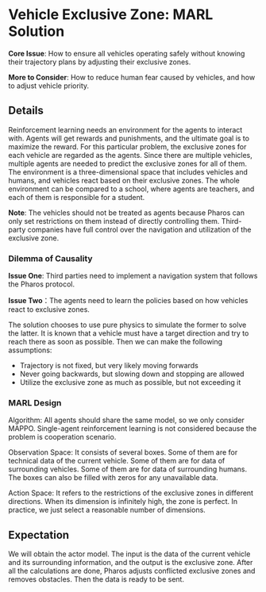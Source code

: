 # Vehicle Exclusive Zone: MARL Solution

**Core Issue**: How to ensure all vehicles operating safely without knowing their trajectory plans by adjusting their exclusive zones.

**More to Consider**: How to reduce human fear caused by vehicles, and how to adjust vehicle priority.

## Details

Reinforcement learning needs an environment for the agents to interact with. Agents will get rewards and punishments, and the ultimate goal is to maximize the reward. For this particular problem, the exclusive zones for each vehicle are regarded as the agents. Since there are multiple vehicles, multiple agents are needed to predict the exclusive zones for all of them. The environment is a three-dimensional space that includes vehicles and humans, and vehicles react based on their exclusive zones. The whole environment can be compared to a school, where agents are teachers, and each of them is responsible for a student.

**Note**: The vehicles should not be treated as agents because Pharos can only set restrictions on them instead of directly controlling them. Third-party companies have full control over the navigation and utilization of the exclusive zone.

### Dilemma of Causality

**Issue One**: Third parties need to implement a navigation system that follows the Pharos protocol.

**Issue Two**：The agents need to learn the policies based on how vehicles react to exclusive zones.

The solution chooses to use pure physics to simulate the former to solve the latter. It is known that a vehicle must have a target direction and try to reach there as soon as possible. Then we can make the following assumptions:

- Trajectory is not fixed, but very likely moving forwards
- Never going backwards, but slowing down and stopping are allowed
- Utilize the exclusive zone as much as possible, but not exceeding it

### MARL Design

Algorithm: All agents should share the same model, so we only consider MAPPO. Single-agent reinforcement learning is not considered because the problem is cooperation scenario.

Observation Space: It consists of several boxes. Some of them are for technical data of the current vehicle. Some of them are for data of surrounding vehicles. Some of them are for data of surrounding humans. The boxes can also be filled with zeros for any unavailable data.

Action Space: It refers to the restrictions of the exclusive zones in different directions. When its dimension is infinitely high, the zone is perfect. In practice, we just select a reasonable number of dimensions.

## Expectation

We will obtain the actor model. The input is the data of the current vehicle and its surrounding information, and the output is the exclusive zone. After all the calculations are done, Pharos adjusts conflicted exclusive zones and removes obstacles. Then the data is ready to be sent.
